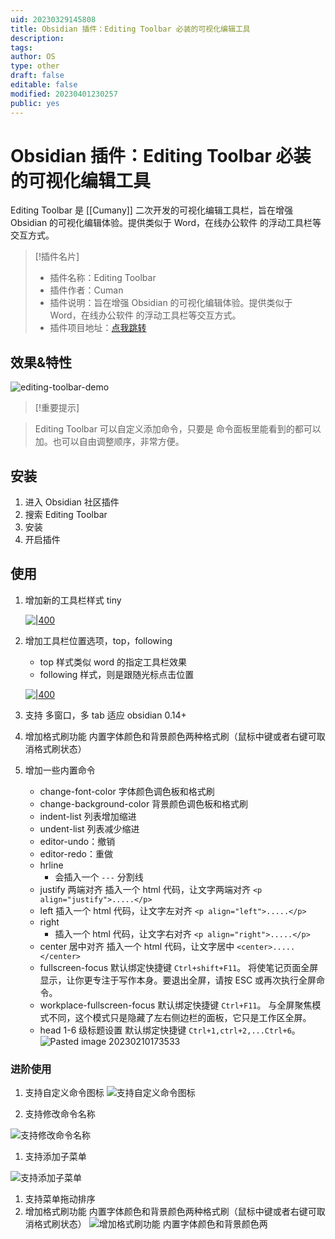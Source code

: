 ```yaml
---
uid: 20230329145808
title: Obsidian 插件：Editing Toolbar 必装的可视化编辑工具
description: 
tags: 
author: OS
type: other
draft: false
editable: false
modified: 20230401230257
public: yes
---
```


# Obsidian 插件：Editing Toolbar 必装的可视化编辑工具

Editing Toolbar 是 [[Cumany]] 二次开发的可视化编辑工具栏，旨在增强 Obsidian 的可视化编辑体验。提供类似于 Word，在线办公软件 的浮动工具栏等交互方式。

> [!插件名片]
> - 插件名称：Editing Toolbar
> - 插件作者：Cuman
> - 插件说明：旨在增强 Obsidian 的可视化编辑体验。提供类似于 Word，在线办公软件 的浮动工具栏等交互方式。
> - 插件项目地址：[点我跳转](https://github.com/cumany/obsidian-editing-toolbar)

## 效果&特性

![editing-toolbar-demo](https://s1.vika.cn/space/2023/03/15/753c317a482d4effbc44471db343a8e4)

> [!重要提示]

> Editing Toolbar 可以自定义添加命令，只要是 命令面板里能看到的都可以加。也可以自由调整顺序，非常方便。

## 安装

1. 进入 Obsidian 社区插件
2. 搜索 Editing Toolbar
3. 安装
4. 开启插件

## 使用

1. 增加新的工具栏样式 tiny

    [![|400](https://s1.vika.cn/space/2023/03/15/0bbfb40308e74e03a158261e5fca9241)](https://camo.githubusercontent.com/14426cec336e3720265a061a0b85122c79193abc019d1c3a9d90739bc01307aa/68747470733a2f2f676870726f78792e636f6d2f68747470733a2f2f7261772e67697468756275736572636f6e74656e742e636f6d2f63756d616e792f63756d616e792f6d61696e2f2f7069632f3230323230393037313133313731352e706e67)

2. 增加工具栏位置选项，top，following

    - top 样式类似 word 的指定工具栏效果
    - following 样式，则是跟随光标点击位置

    [![|400](https://s1.vika.cn/space/2023/03/15/287f5f2f34f345a7a52b018694748563)](https://camo.githubusercontent.com/4501d6ada41d95e84ed486ecd1779e71714b750f1491d1a68fbfc86fb848bb87/68747470733a2f2f676870726f78792e636f6d2f68747470733a2f2f7261772e67697468756275736572636f6e74656e742e636f6d2f63756d616e792f63756d616e792f6d61696e2f2f7069632f3230323230393037313133333735332e706e67)

3. 支持 多窗口，多 tab 适应 obsidian 0.14+
4. 增加格式刷功能 内置字体颜色和背景颜色两种格式刷（鼠标中键或者右键可取消格式刷状态）
5. 增加一些内置命令
    - change-font-color 字体颜色调色板和格式刷
    - change-background-color 背景颜色调色板和格式刷
    - indent-list 列表增加缩进
    - undent-list 列表减少缩进
    - editor-undo：撤销
    - editor-redo：重做
    - hrline
        - 会插入一个 `---` 分割线
    - justify 两端对齐 插入一个 html 代码，让文字两端对齐 `<p align="justify">.....</p>`
    - left 插入一个 html 代码，让文字左对齐 `<p align="left">.....</p>`
    - right
        - 插入一个 html 代码，让文字右对齐 `<p align="right">.....</p>`
    - center 居中对齐 插入一个 html 代码，让文字居中 `<center>.....</center>`
    - fullscreen-focus 默认绑定快捷键 `Ctrl+shift+F11`。 将使笔记页面全屏显示，让你更专注于写作本身。要退出全屏，请按 ESC 或再次执行全屏命令。
    - workplace-fullscreen-focus 默认绑定快捷键 `Ctrl+F11`。 与全屏聚焦模式不同，这个模式只是隐藏了左右侧边栏的面板，它只是工作区全屏。
    - head 1-6 级标题设置 默认绑定快捷键 `Ctrl+1,ctrl+2,...Ctrl+6`。
      ![Pasted image 20230210173533](https://s1.vika.cn/space/2023/03/15/c875fc498c8445acb16246e6bbc3df63)

### 进阶使用

1. 支持自定义命令图标
   ![支持自定义命令图标](https://s1.vika.cn/space/2023/03/15/8835279845fe4c42a218676c5782b79f)

2. 支持修改命令名称

![支持修改命令名称](https://s1.vika.cn/space/2023/03/15/f521b61f337547f0a495a7302bcc18bf)

1. 支持添加子菜单

![支持添加子菜单](https://s1.vika.cn/space/2023/03/15/37955196cf6f46d891eeba23ac6f85bd)

1. 支持菜单拖动排序
2. 增加格式刷功能 内置字体颜色和背景颜色两种格式刷（鼠标中键或者右键可取消格式刷状态）
   ![增加格式刷功能 内置字体颜色和背景颜色两](https://s1.vika.cn/space/2023/03/15/694241361323491e9a05fc8a122fab18)
